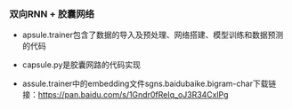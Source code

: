### 双向RNN + 胶囊网络

- apsule.trainer包含了数据的导入及预处理、网络搭建、模型训练和数据预测的代码

- capsule.py是胶囊网路的代码实现

- assule.trainer中的embedding文件sgns.baidubaike.bigram-char下载链接：https://pan.baidu.com/s/1Gndr0fReIq_oJ3R34CxlPg
